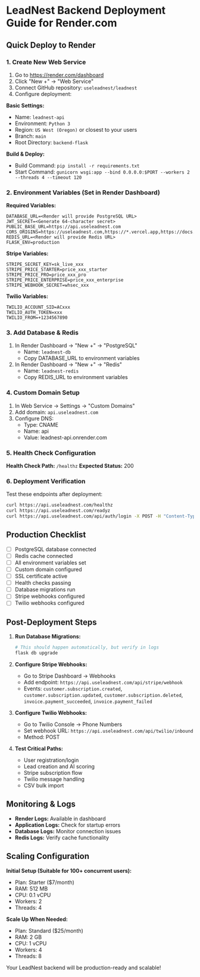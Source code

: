 # LeadNest Backend Deployment Guide for Render.com

## Quick Deploy to Render

### 1. Create New Web Service
1. Go to https://render.com/dashboard
2. Click "New +" → "Web Service"
3. Connect GitHub repository: `useleadnest/leadnest`
4. Configure deployment:

**Basic Settings:**
- Name: `leadnest-api`
- Environment: `Python 3`
- Region: `US West (Oregon)` or closest to your users
- Branch: `main`
- Root Directory: `backend-flask`

**Build & Deploy:**
- Build Command: `pip install -r requirements.txt`
- Start Command: `gunicorn wsgi:app --bind 0.0.0.0:$PORT --workers 2 --threads 4 --timeout 120`

### 2. Environment Variables (Set in Render Dashboard)

**Required Variables:**
```
DATABASE_URL=<Render will provide PostgreSQL URL>
JWT_SECRET=<Generate 64-character secret>
PUBLIC_BASE_URL=https://api.useleadnest.com
CORS_ORIGINS=https://useleadnest.com,https://*.vercel.app,https://docs.useleadnest.com
REDIS_URL=<Render will provide Redis URL>
FLASK_ENV=production
```

**Stripe Variables:**
```
STRIPE_SECRET_KEY=sk_live_xxx
STRIPE_PRICE_STARTER=price_xxx_starter
STRIPE_PRICE_PRO=price_xxx_pro
STRIPE_PRICE_ENTERPRISE=price_xxx_enterprise
STRIPE_WEBHOOK_SECRET=whsec_xxx
```

**Twilio Variables:**
```
TWILIO_ACCOUNT_SID=ACxxx
TWILIO_AUTH_TOKEN=xxx
TWILIO_FROM=+1234567890
```

### 3. Add Database & Redis
1. In Render Dashboard → "New +" → "PostgreSQL"
   - Name: `leadnest-db`
   - Copy DATABASE_URL to environment variables
2. In Render Dashboard → "New +" → "Redis" 
   - Name: `leadnest-redis`
   - Copy REDIS_URL to environment variables

### 4. Custom Domain Setup
1. In Web Service → Settings → "Custom Domains"
2. Add domain: `api.useleadnest.com`
3. Configure DNS:
   - Type: CNAME
   - Name: api
   - Value: leadnest-api.onrender.com

### 5. Health Check Configuration
**Health Check Path:** `/healthz`
**Expected Status:** 200

### 6. Deployment Verification

Test these endpoints after deployment:
```bash
curl https://api.useleadnest.com/healthz
curl https://api.useleadnest.com/readyz
curl https://api.useleadnest.com/api/auth/login -X POST -H "Content-Type: application/json" -d '{"email":"test@example.com","password":"password"}'
```

## Production Checklist

- [ ] PostgreSQL database connected
- [ ] Redis cache connected
- [ ] All environment variables set
- [ ] Custom domain configured
- [ ] SSL certificate active
- [ ] Health checks passing
- [ ] Database migrations run
- [ ] Stripe webhooks configured
- [ ] Twilio webhooks configured

## Post-Deployment Steps

1. **Run Database Migrations:**
   ```bash
   # This should happen automatically, but verify in logs
   flask db upgrade
   ```

2. **Configure Stripe Webhooks:**
   - Go to Stripe Dashboard → Webhooks
   - Add endpoint: `https://api.useleadnest.com/api/stripe/webhook`
   - Events: `customer.subscription.created`, `customer.subscription.updated`, `customer.subscription.deleted`, `invoice.payment_succeeded`, `invoice.payment_failed`

3. **Configure Twilio Webhooks:**
   - Go to Twilio Console → Phone Numbers
   - Set webhook URL: `https://api.useleadnest.com/api/twilio/inbound`
   - Method: POST

4. **Test Critical Paths:**
   - User registration/login
   - Lead creation and AI scoring
   - Stripe subscription flow
   - Twilio message handling
   - CSV bulk import

## Monitoring & Logs

- **Render Logs:** Available in dashboard
- **Application Logs:** Check for startup errors
- **Database Logs:** Monitor connection issues
- **Redis Logs:** Verify cache functionality

## Scaling Configuration

**Initial Setup (Suitable for 100+ concurrent users):**
- Plan: Starter ($7/month)
- RAM: 512 MB
- CPU: 0.1 vCPU
- Workers: 2
- Threads: 4

**Scale Up When Needed:**
- Plan: Standard ($25/month) 
- RAM: 2 GB
- CPU: 1 vCPU
- Workers: 4
- Threads: 8

Your LeadNest backend will be production-ready and scalable!
